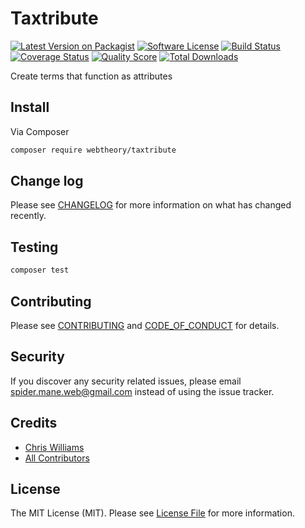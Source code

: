 # Taxtribute

[![Latest Version on Packagist][ico-version]][link-packagist]
[![Software License][ico-license]](LICENSE.md)
[![Build Status][ico-travis]][link-travis]
[![Coverage Status][ico-scrutinizer]][link-scrutinizer]
[![Quality Score][ico-code-quality]][link-code-quality]
[![Total Downloads][ico-downloads]][link-downloads]

Create terms that function as attributes

## Install

Via Composer

```bash
composer require webtheory/taxtribute
```

## Change log

Please see [CHANGELOG](CHANGELOG.md) for more information on what has changed recently.

## Testing

```bash
composer test
```

## Contributing

Please see [CONTRIBUTING](CONTRIBUTING.md) and [CODE_OF_CONDUCT](CODE_OF_CONDUCT.md) for details.

## Security

If you discover any security related issues, please email spider.mane.web@gmail.com instead of using the issue tracker.

## Credits

* [Chris Williams][link-author]
* [All Contributors][link-contributors]

## License

The MIT License (MIT). Please see [License File](LICENSE.md) for more information.

[ico-version]: https://img.shields.io/packagist/v/webtheory/taxtribute.svg?style=flat-square
[ico-license]: https://img.shields.io/badge/license-MIT-brightgreen.svg?style=flat-square
[ico-travis]: https://img.shields.io/travis/spider-mane/taxtribute/master.svg?style=flat-square
[ico-scrutinizer]: https://img.shields.io/scrutinizer/coverage/g/spider-mane/taxtribute.svg?style=flat-square
[ico-code-quality]: https://img.shields.io/scrutinizer/g/spider-mane/taxtribute.svg?style=flat-square
[ico-downloads]: https://img.shields.io/packagist/dt/webtheory/taxtribute.svg?style=flat-square
[link-packagist]: https://packagist.org/packages/webtheory/taxtribute
[link-travis]: https://travis-ci.org/spider-mane/taxtribute
[link-scrutinizer]: https://scrutinizer-ci.com/g/spider-mane/taxtribute/code-structure
[link-code-quality]: https://scrutinizer-ci.com/g/spider-mane/taxtribute
[link-downloads]: https://packagist.org/packages/webtheory/taxtribute
[link-author]: https://github.com/spider-mane
[link-contributors]: ../../contributors
